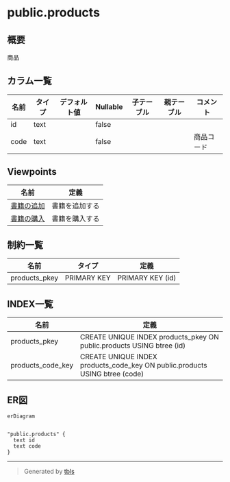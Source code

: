 # public.products

## 概要

商品

## カラム一覧

| 名前 | タイプ | デフォルト値 | Nullable | 子テーブル | 親テーブル | コメント |
| ---- | ------ | ------------ | -------- | ---------- | ---------- | -------- |
| id | text |  | false |  |  |  |
| code | text |  | false |  |  | 商品コード |

## Viewpoints

| 名前 | 定義 |
| ---- | ---------- |
| [書籍の追加](viewpoint-0.md) | 書籍を追加する |
| [書籍の購入](viewpoint-3.md) | 書籍を購入する |

## 制約一覧

| 名前 | タイプ | 定義 |
| ---- | ---- | ---------- |
| products_pkey | PRIMARY KEY | PRIMARY KEY (id) |

## INDEX一覧

| 名前 | 定義 |
| ---- | ---------- |
| products_pkey | CREATE UNIQUE INDEX products_pkey ON public.products USING btree (id) |
| products_code_key | CREATE UNIQUE INDEX products_code_key ON public.products USING btree (code) |

## ER図

```mermaid
erDiagram


"public.products" {
  text id
  text code
}
```

---

> Generated by [tbls](https://github.com/k1LoW/tbls)
